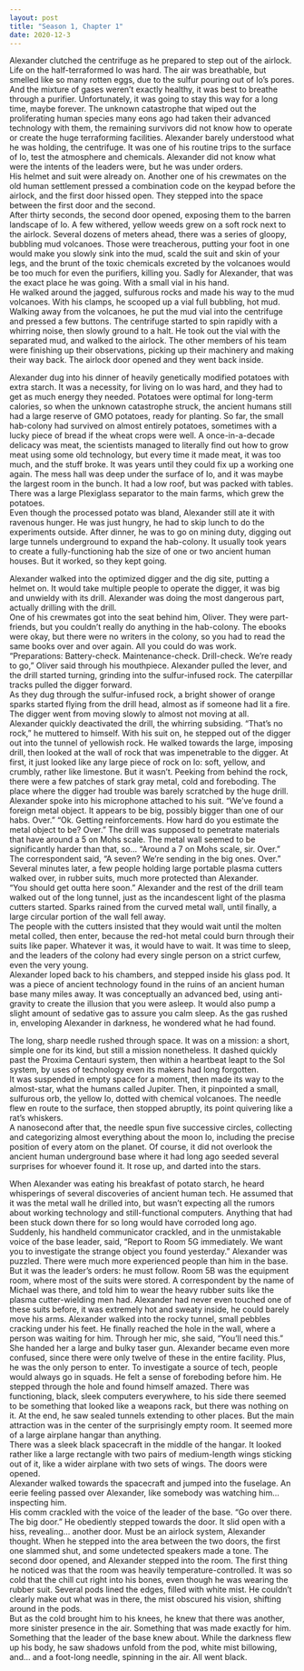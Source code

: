 ```yaml
---
layout: post
title: "Season 1, Chapter 1"
date: 2020-12-3
---
```


Alexander clutched the centrifuge as he prepared to step out of the airlock.  Life on the half-terraformed Io was hard.  The air was breathable, but smelled like so many rotten eggs, due to the sulfur pouring out of Io’s pores.  And the mixture of gases weren’t exactly healthy, it was best to breathe through a purifier.
    Unfortunately, it was going to stay this way for a long time, maybe forever.  The unknown catastrophe that wiped out the proliferating human species many eons ago had taken their advanced technology with them, the remaining survivors did not know how to operate or create the huge terraforming facilities.  Alexander barely understood what he was holding, the centrifuge.
    It was one of his routine trips to the surface of Io, test the atmosphere and chemicals.  Alexander did not know what were the intents of the leaders were, but he was under orders.  
    His helmet and suit were already on.  Another one of his crewmates on the old human settlement pressed a combination code on the keypad before the airlock, and the first door hissed open.  They stepped into the space between the first door and the second.  
    After thirty seconds, the second door opened, exposing them to the barren landscape of Io.  A few withered, yellow weeds grew on a soft rock next to the airlock.  Several dozens of meters ahead, there was a series of gloopy, bubbling mud volcanoes.  Those were treacherous, putting your foot in one would make you slowly sink into the mud, scald the suit and skin of your legs, and the brunt of the toxic chemicals excreted by the volcanoes would be too much for even the purifiers, killing you.
    Sadly for Alexander, that was the exact place he was going.  With a small vial in his hand.  
    He walked around the jagged, sulfurous rocks and made his way to the mud volcanoes.  With his clamps, he scooped up a vial full bubbling, hot mud.  Walking away from the volcanoes, he put the mud vial into the centrifuge and pressed a few buttons.  The centrifuge started to spin rapidly with a whirring noise, then slowly ground to a halt.  He took out the vial with the separated mud, and walked to the airlock.  The other members of his team were finishing up their observations, picking up their machinery and making their way back.
    The airlock door opened and they went back inside.

   Alexander dug into his dinner of heavily genetically modified potatoes with extra starch.  It was a necessity, for living on Io was hard, and they had to get as much energy they needed.  Potatoes were optimal for long-term calories, so when the unknown catastrophe struck, the ancient humans still had a large reserve of GMO potatoes, ready for planting.  So far, the small hab-colony had survived on almost entirely potatoes, sometimes with a lucky piece of bread if the wheat crops were well.  A once-in-a-decade delicacy was meat, the scientists managed to literally find out how to grow meat using some old technology, but every time it made meat, it was too much, and the stuff broke.  It was years until they could fix up a working one again.
    The mess hall was deep under the surface of Io, and it was maybe the largest room in the bunch.  It had a low roof, but was packed with tables.  There was a large Plexiglass separator to the main farms, which grew the potatoes.  
    Even though the processed potato was bland, Alexander still ate it with ravenous hunger.  He was just hungry, he had to skip lunch to do the experiments outside.  After dinner, he was to go on mining duty, digging out large tunnels underground to expand the hab-colony.  It usually took years to create a fully-functioning hab the size of one or two ancient human houses.  But it worked, so they kept going.  
    
   Alexander walked into the optimized digger and the dig site, putting a helmet on.  It would take multiple people to operate the digger, it was big and unwieldy with its drill.  Alexander was doing the most dangerous part, actually drilling with the drill.  
    One of his crewmates got into the seat behind him, Oliver.  They were part-friends, but you couldn’t really do anything in the hab-colony.  The ebooks were okay, but there were no writers in the colony, so you had to read the same books over and over again.  All you could do was work.  
    “Preparations: Battery-check.  Maintenance-check.  Drill-check.  We’re ready to go,” Oliver said through his mouthpiece.  Alexander pulled the lever, and the drill started turning, grinding into the sulfur-infused rock.  The caterpillar tracks pulled the digger forward.  
    As they dug through the sulfur-infused rock, a bright shower of orange sparks started flying from the drill head, almost as if someone had lit a fire.  The digger went from moving slowly to almost not moving at all.  
    Alexander quickly deactivated the drill, the whirring subsiding.
    “That’s no rock,” he muttered to himself.  With his suit on, he stepped out of the digger out into the tunnel of yellowish rock.  He walked towards the large, imposing drill, then looked at the wall of rock that was impenetrable to the digger.
    At first, it just looked like any large piece of rock on Io: soft, yellow, and crumbly, rather like limestone.  But it wasn’t.  Peeking from behind the rock, there were a few patches of stark gray metal, cold and foreboding.  The place where the digger had trouble was barely scratched by the huge drill.  
    Alexander spoke into his microphone attached to his suit.  “We’ve found a foreign metal object.  It appears to be big, possibly bigger than one of our habs.  Over.”
    “Ok.  Getting reinforcements.  How hard do you estimate the metal object to be?  Over.”
    The drill was supposed to penetrate materials that have around a 5 on Mohs scale.  The metal wall seemed to be significantly harder than that, so…
    “Around a 7 on Mohs scale, sir.  Over.”
    The correspondent said, “A seven?  We’re sending in the big ones.  Over.”
    Several minutes later, a few people holding large portable plasma cutters walked over, in rubber suits, much more protected than Alexander.  
    “You should get outta here soon.”
    Alexander and the rest of the drill team walked out of the long tunnel, just as the incandescent light of the plasma cutters started.  Sparks rained from the curved metal wall, until finally, a large circular portion of the wall fell away.  
    The people with the cutters insisted that they would wait until the molten metal colled, then enter, because the red-hot metal could burn through their suits like paper.  Whatever it was, it would have to wait. It was time to sleep, and the leaders of the colony had every single person on a strict curfew, even the very young.  
    Alexander loped back to his chambers, and stepped inside his glass pod.  It was a piece of ancient technology found in the ruins of an ancient human base many miles away.  It was conceptually an advanced bed, using anti-gravity to create the illusion that you were asleep.  It would also pump a slight amount of sedative gas to assure you calm sleep.
As the gas rushed in, enveloping Alexander in darkness, he wondered what he had found.

The long, sharp needle rushed through space.  It was on a mission: a short, simple one for its kind, but still a mission nonetheless.  It dashed quickly past the Proxima Centauri system, then within a heartbeat leapt to the Sol system, by uses of technology even its makers had long forgotten.  
    It was suspended in empty space for a moment, then made its way to the almost-star, what the humans called Jupiter.  Then, it pinpointed a small, sulfurous orb, the yellow Io, dotted with chemical volcanoes.  The needle flew en route to the surface, then stopped abruptly, its point quivering like a rat’s whiskers.  
    A nanosecond after that, the needle spun five successive circles, collecting and categorizing almost everything about the moon Io, including the precise position of every atom on the planet.  Of course, it did not overlook the ancient human underground base where it had long ago seeded several surprises for whoever found it.
    It rose up, and darted into the stars.

   When Alexander was eating his breakfast of potato starch, he heard whisperings of several discoveries of ancient human tech.  He assumed that it was the metal wall he drilled into, but wasn’t expecting all the rumors about working technology and still-functional computers.  Anything that had been stuck down there for so long would have corroded long ago.  
    Suddenly, his handheld communicator crackled, and in the unmistakable voice of the base leader, said, “Report to Room 5G immediately.  We want you to investigate the strange object you found yesterday.”
    Alexander was puzzled.  There were much more experienced people than him in the base.  But it was the leader’s orders: he must follow.
    Room 5B was the equipment room, where most of the suits were stored.  A correspondent by the name of Michael was there, and told him to wear the heavy rubber suits like the plasma cutter-wielding men had.  Alexander had never even touched one of these suits before, it was extremely hot and sweaty inside, he could barely move his arms.
    Alexander walked into the rocky tunnel, small pebbles cracking under his feet.  He finally reached the hole in the wall, where a person was waiting for him.  Through her mic, she said, “You’ll need this.”
    She handed her a large and bulky taser gun.  Alexander became even more confused, since there were only twelve of these in the entire facility.  Plus, he was the only person to enter.  To investigate a source of tech, people would always go in squads.  He felt a sense of foreboding before him.
    He stepped through the hole and found himself amazed.  There was functioning, black, sleek computers everywhere, to his side there seemed to be something that looked like a weapons rack, but there was nothing on it.  At the end, he saw sealed tunnels extending to other places.
    But the main attraction was in the center of the surprisingly empty room.  It seemed more of a large airplane hangar than anything.  
    There was a sleek black spacecraft in the middle of the hangar.  It looked rather like a large rectangle with two pairs of medium-length wings sticking out of it, like a wider airplane with two sets of wings.  The doors were opened.  
    Alexander walked towards the spacecraft and jumped into the fuselage.  An eerie feeling passed over Alexander, like somebody was watching him… inspecting him.  
    His comm crackled with the voice of the leader of the base.  “Go over there.  The big door.”
    He obediently stepped towards the door.  It slid open with a hiss, revealing… another door.  Must be an airlock system, Alexander thought.  When he stepped into the area between the two doors, the first one slammed shut, and some undetected speakers made a tone.  The second door opened, and Alexander stepped into the room.
    The first thing he noticed was that the room was heavily temperature-controlled.  It was so cold that the chill cut right into his bones, even though he was wearing the rubber suit.  Several pods lined the edges, filled with white mist.  He couldn’t clearly make out what was in there, the mist obscured his vision, shifting around in the pods.  
    But as the cold brought him to his knees, he knew that there was another, more sinister presence in the air.  Something that was made exactly for him.  Something that the leader of the base knew about.
    While the darkness flew up his body, he saw shadows unfold from the pod, white mist billowing, and… and a foot-long needle, spinning in the air.
    All went black.
